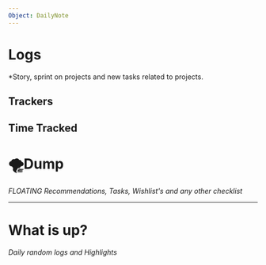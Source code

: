 ```yaml
---
Object: DailyNote
---
```

# Logs
*Story, sprint on projects and new tasks related to projects. 


## Trackers



## Time Tracked


# 🌪Dump
_FLOATING Recommendations, Tasks, Wishlist's and any other checklist_



---
# What is up?
*Daily random logs and Highlights*

